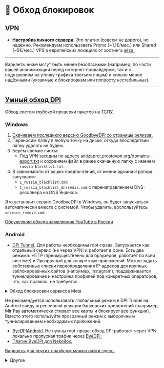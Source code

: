 # 🚫 Обход блокировок

## VPN
* [**Настройка личного сервера.**](https://github.com/reddxae/unrestrict) Это платно (совсем не дорого), но надёжно. Рекомендуем использовать Promo (~1,1€/мес.) или Shared (~5€/мес.) VPS в европейских локациях от хостинга [aéza.](https://aeza.net/)

___
Варианты ниже могут быть менее безопасными (например, по части вашей анонимизации перед интернет-провайдером, так и с подозрением на утечку трафика третьим лицам) и сильно менее надёжными (уязвимые к блокировкам или попросту нестабильные). 
___

## [Умный обход DPI](https://github.com/ValdikSS/GoodbyeDPI)
Обход систем глубокой проверки пакетов на [ТСПУ.](https://www.ordercom.ru/analitika/suvenirans#:~:text=%C2%AB%D0%A2%D0%A1%D0%9F%D0%A3%C2%BB%2C%20%E2%80%94%20%D1%82%D0%B5%D1%85%D0%BD%D0%B8%D1%87%D0%B5%D1%81%D0%BA%D0%B8%D0%B5%20%D1%81%D1%80%D0%B5%D0%B4%D1%81%D1%82%D0%B2%D0%B0,5.1.)

### Windows
1. [Скачиваем последнюю версию GoodbyeDPI со страницы релизов.](https://github.com/ValdikSS/GoodbyeDPI/releases)
2. Переносим папку в любую точку на диске, откуда впоследствии папку удалять не будем.
3. Берём свежие листы:
   * Под VPN заходим по адресу [antizapret.prostovpn.org/domains-export.txt](https://antizapret.prostovpn.org/domains-export.txt) и сохраняем файл в ранее скачанную папку с именем `russia-blacklist.txt`.
4. В зависимости от ваших предпочтений, от имени администратора запускаем:
   * `1_russia_blacklist.cmd`
   * `1_russia_blacklist_dnsredir.cmd` c перенаправлением DNS-резолвера на DNS Яндекса.

Это установит сервис GoodbyeDPI в Windows, он будет запускаться автоматически вместе с системой. Чтобы удалить, воспользуйтесь `service_remove.cmd`.

[Обсуждение обхода замедления YouTube в России](https://github.com/ValdikSS/GoodbyeDPI/issues/378)

### Android
* [DPI Tunnel.](https://github.com/nomoresat/DPITunnel-android) Для работы необходимы root-права. Запускается как отдельный сервис (не через VPN) и работает в фоне. Есть два режима: HTTP (преимущественно для браузеров, работает по всей системе) и Прозрачный для конкретных приложений. Можно задать собственные списки переопределения IP-адресов для крупных заблокированных сайтов (например, Instagram), поддерживается туннелирование и настройка профилей под конкретных операторов, что, как правило, не требуется.

<details>

<summary>Обход блокировки сервисов Meta</summary>

Сохраните список в текстовый файл и выгрузите его в приложение (тапом по иконке выгрузки), пункты будут заполнены автоматически.
За подборку спасибо [inkanusgray.](https://4pda.to/forum/index.php?showuser=4007197)

```
edge-chat.facebook.com 157.240.200.16
graph.facebook.com 157.240.200.16
mbasic.facebook.com 157.240.200.16
touch.facebook.com 157.240.200.16
instagram.com 157.240.200.174
www.instagram.com 157.240.200.174
b.i.instagram.com 157.240.200.174
facebook.com 157.240.200.35
www.facebook.com 157.240.200.35
fb.com 157.240.200.35
m.facebook.com 157.240.200.35
api.instagram.com 157.240.200.63
i.instagram.com 157.240.200.63
graph.instagram.com 157.240.200.63
static.cdninstagram.com 157.240.200.63
edge-chat.instagram.com 157.240.200.63
scontent-hel3-1.cdninstagram.com 157.240.200.63
scontent.cdninstagram.com 157.240.200.63
l.instagram.com 157.240.200.63
threads.net 157.240.200.63
www.threads.net 157.240.200.63
scontent-hel3-1.xx.fbcdn.net 157.240.200.14
static.xx.fbcdn.net 157.240.200.14
scontent.xx.fbcdn.net 157.240.200.14
connect.facebook.net 157.240.200.14
gateway.facebook.com 157.240.200.3
gateway.instagram.com 157.240.200.3
gateway.threads.net 157.240.200.3
```

</details>

Не рекомендуется использовать глобальный режим в DPI Tunnel на Android ввиду агрессивной реакции банковских приложений (например, Mir Pay автоматически стирает все карты и блокирует все функции). Вместо этого используйте прозрачный режим с выборочным туннелированием необходимых приложений.

* [ByeDPIAndroid.](https://github.com/dovecoteescapee/ByeDPIAndroid/) Не нужны root-права: обход DPI работает через VPN, локально пропуская трафик через [ByeDPI.](https://github.com/hufrea/byedpi)
* [Плагин ByeDPI для NekoBox.](https://github.com/hufrea/byedpi-neko/releases)

[Варианты для других платформ можно найти здесь.](https://github.com/ValdikSS/GoodbyeDPI#similar-projects)

<details>

<summary>Другое</summary>

## Tor
Вкратце то, что из себя представляет сеть Tor, можно описать как огромную систему прокси-серверов, позволяющую устанавливать анонимное сетевое соединение из любой точки Интернета.
* [Tor Browser.](https://tor.calyxinstitute.org/download/) Самый простой и очевидный юзкейс Tor в оформлении фирменного браузера, также включающего в себя различные уровни защиты от трекеров и другой слежки. 
* [Tor Bridges.](https://bridges.torproject.org/) Запрос мостов для обхода блокировки сети Tor (необходимо для России). Мосты можно получить по электронной почте, отправив пустое письмо на адрес bridges@torproject.org (только с ящиков Gmail).
* [Tor Control Panel.](https://github.com/abysshint/tor-control-panel/blob/main/README.ru.md#readme-top) Управление и мониторинг сети Tor в Windows (Tor Expert Bundle).

## Прокси
Списки бесплатных прокси (они могут быть небезопасны!). Такими стоит пользоваться только в крайнем случае.  
* [hidemyname](https://hidemy.io/ru/proxy-list/)  
* [SPYS.ONE](https://spys.one/)

### [MTProto для Telegram](https://core.telegram.org/mtproto)
* [Рекомендуем поднять собственный MTProto.](https://github.com/reddxae/unrestrict#mtproto)
* [MTProxyStar.](https://t.me/MTProxyStar) Свежие прокси. Низкий пинг, работают стабильно.

</details>
